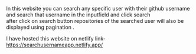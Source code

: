 In this website  you can search any specific  user  with their github username and  search that username  in  the  inputfield  and click search  
after click on search button repositories of the searched  user will also be  displayed using pagination .

I have  hosted this  website on netlify link-  https://searchusernameapp.netlify.app/
